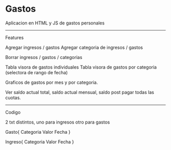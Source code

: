 # Gastos
Aplicacion en HTML y JS de gastos personales


___________________________________________________________________
Features

Agregar ingresos / gastos
Agregar categoria de ingresos / gastos

Borrar ingresos / gastos / categorias

Tabla visora de gastos individuales
Tabla visora de gastos por categoria
(selectora de rango de fecha)

Graficos de gastos por mes y por categoria.

Ver saldo actual total, saldo actual mensual, saldo post pagar todas las cuotas.
___________________________________________________________________
Codigo

2 txt distintos, uno para ingresos otro para gastos

Gasto{
	Categoria
	Valor
	Fecha
}

Ingreso{
	Categoria
	Valor
	Fecha
}